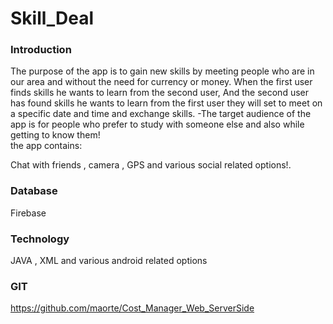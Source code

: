 # Skill_Deal

### Introduction
The purpose of the app is to gain new skills by meeting people who are in our area and without the need for currency or money. 
When the first user finds skills he wants to learn from the second user,
And the second user has found skills he wants to learn from the first user they will set to meet on a specific date and time and exchange skills.
-The target audience of the app is for people who prefer to study with someone else and also while getting to know them!  <br>
the app contains: <br>

Chat with friends , camera , GPS and various social related options!. <br>

### Database 

Firebase

### Technology 
JAVA , XML and various android related options

### GIT
https://github.com/maorte/Cost_Manager_Web_ServerSide


